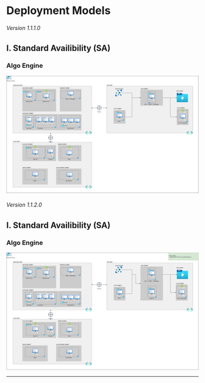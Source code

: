 # Deployment Models

###### Version 1.1.1.0

## I. Standard Availibility (SA)

### Algo Engine

![sa_dataconnect](imgs/Deployment_SA_offer3_infra_v1.1.1.png "")

###### Version 1.1.2.0

## I. Standard Availibility (SA)

### Algo Engine

![sa_dataconnect](imgs/Deployment_SA_offer3_infra_v1.1.2.png "")

---
